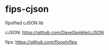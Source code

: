 # fips-cjson
fipsified cJSON lib

cJSON: https://github.com/DaveGamble/cJSON

fips:  https://github.com/floooh/fips
